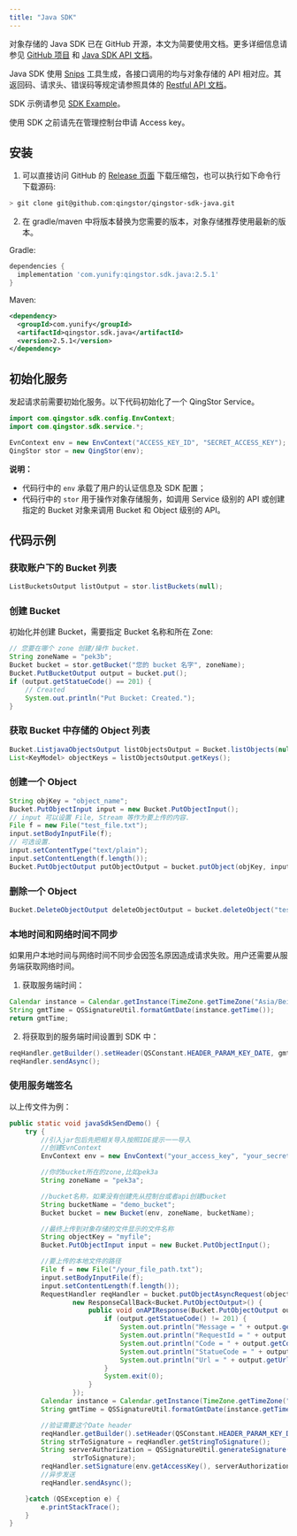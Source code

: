 ```yaml
---
title: "Java SDK"
---
```



对象存储的 Java SDK 已在 GitHub 开源，本文为简要使用文档。更多详细信息请参见 [GitHub 项目](https://github.com/yunify/qingstor-sdk-java) 和 [Java SDK API 文档](https://github.com/qingstor/qingstor-sdk-java/blob/master/README_zh-CN.md)。

Java SDK 使用 [Snips](https://github.com/yunify/snips) 工具生成，各接口调用的均与对象存储的 API 相对应。其返回码、请求头、错误码等规定请参照具体的 [Restful API 文档](/storage/object-storage/api/)。

SDK 示例请参见 [SDK Example](https://github.com/qingstor/qingstor-sdk-java/blob/master/docs/examples_zh-CN.md)。

使用 SDK 之前请先在管理控制台申请 Access key。

## 安装

1. 可以直接访问 GitHub 的 [Release 页面](https://github.com/qingstor/qingstor-sdk-java/releases) 下载压缩包，也可以执行如下命令行下载源码:

```bash
> git clone git@github.com:qingstor/qingstor-sdk-java.git
```

2. 在 gradle/maven 中将版本替换为您需要的版本，对象存储推荐使用最新的版本。

Gradle:

```gradle
dependencies {
  implementation 'com.yunify:qingstor.sdk.java:2.5.1'
}
```

Maven:

```xml
<dependency>
  <groupId>com.yunify</groupId>
  <artifactId>qingstor.sdk.java</artifactId>
  <version>2.5.1</version>
</dependency>
```

## 初始化服务

发起请求前需要初始化服务。以下代码初始化了一个 QingStor Service。

```java
import com.qingstor.sdk.config.EnvContext;
import com.qingstor.sdk.service.*;

EvnContext env = new EnvContext("ACCESS_KEY_ID", "SECRET_ACCESS_KEY");
QingStor stor = new QingStor(env);
```

**说明：**
- 代码行中的 `env` 承载了用户的认证信息及 SDK 配置；
- 代码行中的 `stor` 用于操作对象存储服务，如调用 Service 级别的 API 或创建指定的 Bucket 对象来调用 Bucket 和 Object 级别的 API。

## 代码示例

### 获取账户下的 Bucket 列表

```java
ListBucketsOutput listOutput = stor.listBuckets(null);
```

### 创建 Bucket

初始化并创建 Bucket，需要指定 Bucket 名称和所在 Zone:

```java
// 您要在哪个 zone 创建/操作 bucket.
String zoneName = "pek3b";
Bucket bucket = stor.getBucket("您的 bucket 名字", zoneName);
Bucket.PutBucketOutput output = bucket.put();
if (output.getStatueCode() == 201) {
    // Created
    System.out.println("Put Bucket: Created.");
}
```


### 获取 Bucket 中存储的 Object 列表

```java
Bucket.ListjavaObjectsOutput listObjectsOutput = Bucket.listObjects(null);
List<KeyModel> objectKeys = listObjectsOutput.getKeys();
```

### 创建一个 Object


```java
String objKey = "object_name";
Bucket.PutObjectInput input = new Bucket.PutObjectInput();
// input 可以设置 File, Stream 等作为要上传的内容.
File f = new File("test_file.txt");
input.setBodyInputFile(f);
// 可选设置.
input.setContentType("text/plain");
input.setContentLength(f.length());
Bucket.PutObjectOutput putObjectOutput = bucket.putObject(objKey, input);
```

### 删除一个 Object

```java
Bucket.DeleteObjectOutput deleteObjectOutput = bucket.deleteObject("test_file");
```

### 本地时间和网络时间不同步
如果用户本地时间与网络时间不同步会因签名原因造成请求失败。用户还需要从服务端获取网络时间。

1. 获取服务端时间：

```java
Calendar instance = Calendar.getInstance(TimeZone.getTimeZone("Asia/Beijing"));
String gmtTime = QSSignatureUtil.formatGmtDate(instance.getTime());
return gmtTime;
```

2. 将获取到的服务端时间设置到 SDK 中：

```java
reqHandler.getBuilder().setHeader(QSConstant.HEADER_PARAM_KEY_DATE, gmtTime);
reqHandler.sendAsync();
```

### 使用服务端签名


以上传文件为例：

```java
public static void javaSdkSendDemo() {
    try {
        //引入jar包后先把相关导入按照IDE提示一一导入
        //创建EvnContext
        EnvContext env = new EnvContext("your_access_key", "your_secret_key");

        //你的bucket所在的zone,比如pek3a
        String zoneName = "pek3a";

        //bucket名称，如果没有创建先从控制台或者api创建bucket
        String bucketName = "demo_bucket";
        Bucket bucket = new Bucket(env, zoneName, bucketName);

        //最终上传到对象存储的文件显示的文件名称
        String objectKey = "myfile";
        Bucket.PutObjectInput input = new Bucket.PutObjectInput();

        //要上传的本地文件的路径
        File f = new File("/your_file_path.txt");
        input.setBodyInputFile(f);
        input.setContentLength(f.length());
        RequestHandler reqHandler = bucket.putObjectAsyncRequest(objectKey, input,
                new ResponseCallBack<Bucket.PutObjectOutput>() {
                    public void onAPIResponse(Bucket.PutObjectOutput output) {
                        if (output.getStatueCode() != 201) {
                            System.out.println("Message = " + output.getMessage());
                            System.out.println("RequestId = " + output.getRequestId());
                            System.out.println("Code = " + output.getCode());
                            System.out.println("StatueCode = " + output.getStatueCode());
                            System.out.println("Url = " + output.getUrl());
                        }
                        System.exit(0);
                    }
                });
        Calendar instance = Calendar.getInstance(TimeZone.getTimeZone("Asia/Shanghai"));
        String gmtTime = QSSignatureUtil.formatGmtDate(instance.getTime());

        //验证需要这个Date header
        reqHandler.getBuilder().setHeader(QSConstant.HEADER_PARAM_KEY_DATE, gmtTime);
        String strToSignature = reqHandler.getStringToSignature();
        String serverAuthorization = QSSignatureUtil.generateSignature(env.getAccessSecret(),
                strToSignature);
        reqHandler.setSignature(env.getAccessKey(), serverAuthorization);
        //异步发送
        reqHandler.sendAsync();

    }catch (QSException e) {
        e.printStackTrace();
    }
}
```


